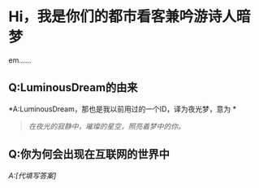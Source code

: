 # Hi，我是你们的都市看客兼吟游诗人暗梦
em......


## Q:LuminousDream的由来
*A:LuminousDream，那也是我以前用过的一个ID，译为夜光梦，意为 *
> *在夜光的寂静中，璀璨的星空，照亮着梦中的你。*

## Q:你为何会出现在互联网的世界中
*A:[代填写答案]*
